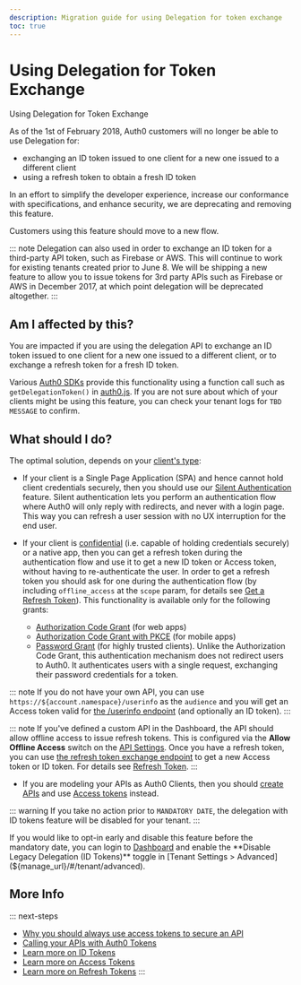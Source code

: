 ```yaml
---
description: Migration guide for using Delegation for token exchange
toc: true
---
```

# Using Delegation for Token Exchange

Using Delegation for Token Exchange

As of the 1st of February 2018, Auth0 customers will no longer be able to use Delegation for:

- exchanging an ID token issued to one client for a new one issued to a different client
- using a refresh token to obtain a fresh ID token

In an effort to simplify the developer experience, increase our conformance with specifications, and enhance security, we are deprecating and removing this feature.

Customers using this feature should move to a new flow.

::: note
Delegation can also used in order to exchange an ID token for a third-party API token, such as Firebase or AWS. This will continue to work for existing tenants created prior to June 8. We will be shipping a new feature to allow you to issue tokens for 3rd party APIs such as Firebase or AWS in December 2017, at which point delegation will be deprecated altogether.
:::

## Am I affected by this?

You are impacted if you are using the delegation API to exchange an ID token issued to one client for a new one issued to a different client, or to exchange a refresh token for a fresh ID token. 

Various [Auth0 SDKs](/support/matrix#sdks-and-libraries) provide this functionality using a function call such as `getDelegationToken()` in [auth0.js](/libraries/auth0js). If you are not sure about which of your clients might be using this feature, you can check your tenant logs for `TBD MESSAGE` to confirm.

## What should I do?

The optimal solution, depends on your [client's type](/clients/client-types):

- If your client is a Single Page Application (SPA) and hence cannot hold client credentials securely, then you should use our [Silent Authentication](/api-auth/tutorials/silent-authentication) feature. Silent authentication lets you perform an authentication flow where Auth0 will only reply with redirects, and never with a login page. This way you can refresh a user session with no UX interruption for the end user.

- If your client is [confidential](/clients/client-types#confidential-clients) (i.e. capable of holding credentials securely) or a native app, then you can get a refresh token during the authentication flow and use it to get a new ID token or Access token, without having to re-authenticate the user. In order to get a refresh token you should ask for one during the authentication flow (by including `offline_access` at the `scope` param, for details see [Get a Refresh Token](/tokens/refresh-token#get-a-refresh-token)). This functionality is available only for the following grants:
  - [Authorization Code Grant](/api-auth/tutorials/authorization-code-grant) (for web apps)
  - [Authorization Code Grant with PKCE](/api-auth/tutorials/authorization-code-grant-pkce) (for mobile apps)
  - [Password Grant](/api-auth/tutorials/password-grant) (for highly trusted clients). Unlike the Authorization Code Grant, this authentication mechanism does not redirect users to Auth0. It authenticates users with a single request, exchanging their password credentials for a token.

::: note
If you do not have your own API, you can use `https://${account.namespace}/userinfo` as the `audience` and you will get an Access token valid for [the /userinfo endpoint](/api/authentication#get-user-info) (and optionally an ID token).
:::

::: note
If you've defined a custom API in the Dashboard, the API should allow offline access to issue refresh tokens. This is configured via the **Allow Offline Access** switch on the [API Settings](${manage_url}/#/apis). Once you have a refresh token, you can use [the refresh token exchange endpoint](/api/authentication#refresh-token) to get a new Access token or ID token. For details see [Refresh Token](/tokens/refresh-token).
:::

- If you are modeling your APIs as Auth0 Clients, then you should [create APIs](/apis#how-to-configure-an-api-in-auth0) and use [Access tokens](/tokens/access-token) instead.

::: warning
If you take no action prior to `MANDATORY DATE`, the delegation with ID tokens feature will be disabled for your tenant. 
:::

If you would like to opt-in early and disable this feature before the  mandatory date, you can login to [Dashboard](${manage_url}) and enable the **Disable Legacy Delegation (ID Tokens)** toggle in [Tenant Settings > Advanced](${manage_url}/#/tenant/advanced).

## More Info

::: next-steps
- [Why you should always use access tokens to secure an API](/api-auth/why-use-access-tokens-to-secure-apis)
- [Calling your APIs with Auth0 Tokens](/api-auth/tutorials/adoption/api-tokens)
- [Learn more on ID Tokens](/tokens/id-token)
- [Learn more on Access Tokens](/tokens/access-token)
- [Learn more on Refresh Tokens](/tokens/refresh-token)
:::